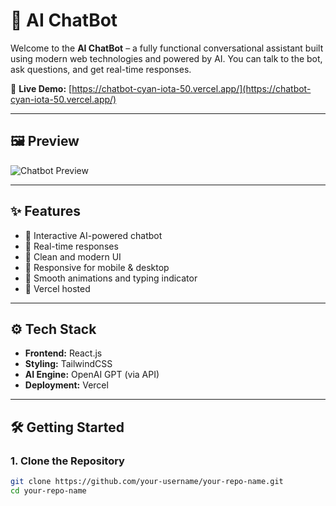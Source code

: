 # 🤖 AI ChatBot

Welcome to the **AI ChatBot** – a fully functional conversational assistant built using modern web technologies and powered by AI. You can talk to the bot, ask questions, and get real-time responses.

🚀 **Live Demo:** [https://chatbot-cyan-iota-50.vercel.app/](https://chatbot-cyan-iota-50.vercel.app/)

---

## 🖼️ Preview

![Chatbot Preview](https://chatbot-cyan-iota-50.vercel.app/preview.png) <!-- Add screenshot here if you have one -->

---

## ✨ Features

- 🔹 Interactive AI-powered chatbot
- 🔹 Real-time responses
- 🔹 Clean and modern UI
- 🔹 Responsive for mobile & desktop
- 🔹 Smooth animations and typing indicator
- 🔹 Vercel hosted

---

## ⚙️ Tech Stack

- **Frontend:** React.js
- **Styling:** TailwindCSS
- **AI Engine:** OpenAI GPT (via API)
- **Deployment:** Vercel

---

## 🛠️ Getting Started

### 1. Clone the Repository

```bash
git clone https://github.com/your-username/your-repo-name.git
cd your-repo-name
